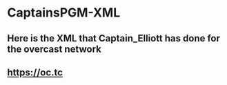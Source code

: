 CaptainsPGM-XML
===============

Here is the XML that Captain_Elliott has done for the overcast network
-------------
https://oc.tc
-------------
